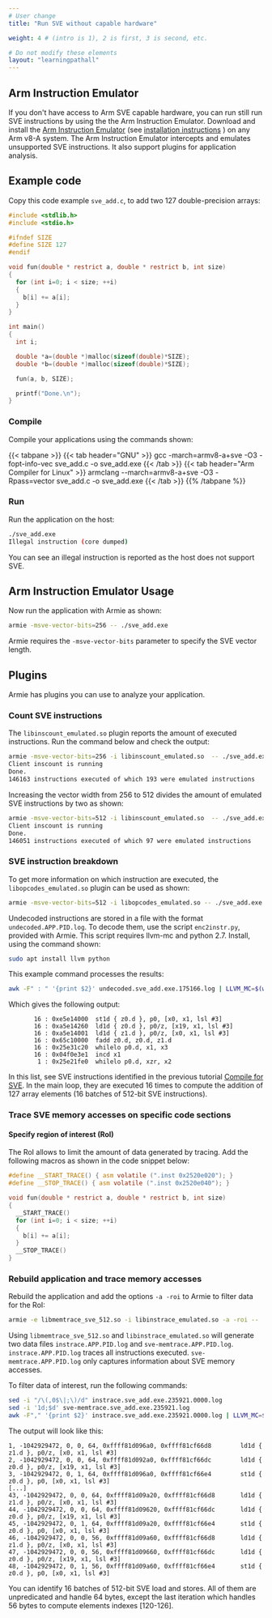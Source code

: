 ```yaml
---
# User change
title: "Run SVE without capable hardware"

weight: 4 # (intro is 1), 2 is first, 3 is second, etc.

# Do not modify these elements
layout: "learningpathall"
---
```


## Arm Instruction Emulator

If you don't have access to Arm SVE capable hardware, you can run still run SVE instructions by using the the Arm Instruction Emulator.
Download and install the [Arm Instruction Emulator](https://developer.arm.com/downloads/-/arm-instruction-emulator) (see [installation instructions](/install-guides/armie) ) on any Arm v8-A system. The Arm Instruction Emulator intercepts and emulates unsupported SVE instructions. It also support plugins for application analysis.

## Example code

Copy this code example `sve_add.c`, to add two 127 double-precision arrays:

```c  { line_numbers = "true" }
#include <stdlib.h>
#include <stdio.h>

#ifndef SIZE
#define SIZE 127
#endif

void fun(double * restrict a, double * restrict b, int size)
{
  for (int i=0; i < size; ++i)
  {
    b[i] += a[i];
  }
}

int main() 
{
  int i;

  double *a=(double *)malloc(sizeof(double)*SIZE);
  double *b=(double *)malloc(sizeof(double)*SIZE);

  fun(a, b, SIZE);

  printf("Done.\n");
}
```

### Compile
Compile your applications using the commands shown:

{{< tabpane >}}
  {{< tab header="GNU" >}}
  gcc -march=armv8-a+sve -O3 -fopt-info-vec sve_add.c -o sve_add.exe
  {{< /tab >}}
  {{< tab header="Arm Compiler for Linux" >}}
  armclang --march=armv8-a+sve -O3 -Rpass=vector sve_add.c -o sve_add.exe
  {{< /tab >}}
{{% /tabpane %}}

### Run

Run the application on the host:

```bash {  command_line="user@localhost | 2"  }
./sve_add.exe
Illegal instruction (core dumped)
```
You can see an illegal instruction is reported as the host does not support SVE.

## Arm Instruction Emulator Usage

Now run the application with Armie as shown:

```bash {  command_line="user@localhost" }
armie -msve-vector-bits=256 -- ./sve_add.exe
```
Armie requires the `-msve-vector-bits` parameter to specify the SVE vector length.

## Plugins
Armie has plugins you can use to analyze your application.

### Count SVE instructions

The `libinscount_emulated.so` plugin reports the amount of executed instructions. Run the command below and check the output:

```bash {  command_line="user@localhost | 2-4"  }
armie -msve-vector-bits=256 -i libinscount_emulated.so  -- ./sve_add.exe
Client inscount is running
Done.
146163 instructions executed of which 193 were emulated instructions
```

Increasing the vector width from 256 to 512 divides the amount of emulated SVE instructions by two as shown:

```bash {  command_line="user@localhost | 2-4"  }
armie -msve-vector-bits=512 -i libinscount_emulated.so  -- ./sve_add.exe
Client inscount is running
Done.
146051 instructions executed of which 97 were emulated instructions
```

### SVE instruction breakdown

To get more information on which instruction are executed, the `libopcodes_emulated.so` plugin can be used as shown:

```bash {  command_line="user@localhost" }
armie -msve-vector-bits=512 -i libopcodes_emulated.so -- ./sve_add.exe
```

Undecoded instructions are stored in a file with the format `undecoded.APP.PID.log`. To decode them, use the script `enc2instr.py`, provided with Armie. 
This script requires llvm-mc and python 2.7. Install, using the command shown:

```bash {  command_line="user@localhost" }
sudo apt install llvm python
```

This example command processes the results:

```bash {  command_line="user@localhost" }
awk -F" : " '{print $2}' undecoded.sve_add.exe.175166.log | LLVM_MC=$(which llvm-mc) ./enc2instr.py | awk -F" : " '{print $2}' > decoded.log && paste undecoded.sve_add.exe.175166.log decoded.log
```

Which gives the following output:

```output
       16 : 0xe5e14000  st1d { z0.d }, p0, [x0, x1, lsl #3]
       16 : 0xa5e14260  ld1d { z0.d }, p0/z, [x19, x1, lsl #3]
       16 : 0xa5e14001  ld1d { z1.d }, p0/z, [x0, x1, lsl #3]
       16 : 0x65c10000  fadd z0.d, z0.d, z1.d
       16 : 0x25e31c20  whilelo p0.d, x1, x3
       16 : 0x04f0e3e1  incd x1
        1 : 0x25e21fe0  whilelo p0.d, xzr, x2
```

In this list, see SVE instructions identified in the previous tutorial  [Compile for SVE](/learning-paths/servers-and-cloud-computing/sve/sve_compile/). In the main loop, they are executed 16 times to compute the addition of 127 array elements (16 batches of 512-bit SVE instructions).

### Trace SVE memory accesses on specific code sections

#### Specify region of interest (RoI)

The RoI allows to limit the amount of data generated by tracing. Add the following macros as shown in the code snippet below:

```c  { line_numbers = "true" | highlight_lines = "1, 2, 6, 11" }
#define __START_TRACE() { asm volatile (".inst 0x2520e020"); }
#define __STOP_TRACE() { asm volatile (".inst 0x2520e040"); }

void fun(double * restrict a, double * restrict b, int size)
{
  __START_TRACE()
  for (int i=0; i < size; ++i)
  {
    b[i] += a[i];
  }
  __STOP_TRACE()
}
```

### Rebuild application and trace memory accesses

Rebuild the application and add the options `-a -roi` to Armie to filter data for the RoI:

```bash {  command_line="user@localhost" }
armie -e libmemtrace_sve_512.so -i libinstrace_emulated.so -a -roi -- ./sve_add.exe
```

Using `libmemtrace_sve_512.so` and `libinstrace_emulated.so` will generate two data files `instrace.APP.PID.log` and `sve-memtrace.APP.PID.log`. `instrace.APP.PID.log` traces all instructions executed. `sve-memtrace.APP.PID.log` only captures information about SVE memory accesses.

To filter data of interest, run the following commands:

```bash {  command_line="user@localhost" }
sed -i "/\(,0$\|;\)/d" instrace.sve_add.exe.235921.0000.log
sed -i '1d;$d' sve-memtrace.sve_add.exe.235921.log
awk -F"," '{print $2}' instrace.sve_add.exe.235921.0000.log | LLVM_MC=$(which llvm-mc) ./enc2instr.py | awk -F" : " '{print $2}' > mem.log && paste sve-memtrace.sve_add.exe.235921.log mem.log
```

The output will look like this:

```output
1, -1042929472, 0, 0, 64, 0xffff81d096a0, 0xffff81cf66d8        ld1d { z1.d }, p0/z, [x0, x1, lsl #3]
2, -1042929472, 0, 0, 64, 0xffff81d092a0, 0xffff81cf66dc        ld1d { z0.d }, p0/z, [x19, x1, lsl #3]
3, -1042929472, 0, 1, 64, 0xffff81d096a0, 0xffff81cf66e4        st1d { z0.d }, p0, [x0, x1, lsl #3]
[...]
43, -1042929472, 0, 0, 64, 0xffff81d09a20, 0xffff81cf66d8       ld1d { z1.d }, p0/z, [x0, x1, lsl #3]
44, -1042929472, 0, 0, 64, 0xffff81d09620, 0xffff81cf66dc       ld1d { z0.d }, p0/z, [x19, x1, lsl #3]
45, -1042929472, 0, 1, 64, 0xffff81d09a20, 0xffff81cf66e4       st1d { z0.d }, p0, [x0, x1, lsl #3]
46, -1042929472, 0, 0, 56, 0xffff81d09a60, 0xffff81cf66d8       ld1d { z1.d }, p0/z, [x0, x1, lsl #3]
47, -1042929472, 0, 0, 56, 0xffff81d09660, 0xffff81cf66dc       ld1d { z0.d }, p0/z, [x19, x1, lsl #3]
48, -1042929472, 0, 1, 56, 0xffff81d09a60, 0xffff81cf66e4       st1d { z0.d }, p0, [x0, x1, lsl #3]
```

You can identify 16 batches of 512-bit SVE load and stores. All of them are unpredicated and handle 64 bytes, except the last iteration which handles 56 bytes to compute elements indexes [120-126].
